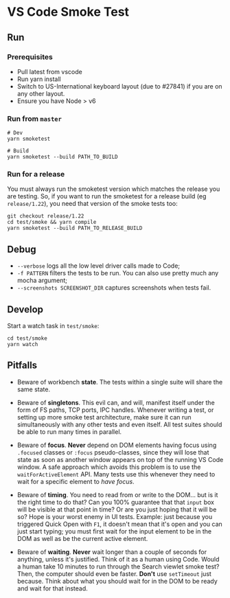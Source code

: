 # VS Code Smoke Test

## Run

### Prerequisites
* Pull latest from vscode
* Run yarn install
* Switch to US-International keyboard layout (due to #27841) if you are on any other layout.
* Ensure you have Node > v6

### Run from `master`

```
# Dev
yarn smoketest

# Build
yarn smoketest --build PATH_TO_BUILD
```

### Run for a release

You must always run the smoketest version which matches the release you are testing. So, if you want to run the smoketest for a release build (eg `release/1.22`), you need that version of the smoke tests too:

```
git checkout release/1.22
cd test/smoke && yarn compile
yarn smoketest --build PATH_TO_RELEASE_BUILD
```

## Debug

- `--verbose` logs all the low level driver calls made to Code;
- `-f PATTERN` filters the tests to be run. You can also use pretty much any mocha argument;
- `--screenshots SCREENSHOT_DIR` captures screenshots when tests fail.

## Develop

Start a watch task in `test/smoke`:

```
cd test/smoke
yarn watch
```

## Pitfalls

- Beware of workbench **state**. The tests within a single suite will share the same state.

- Beware of **singletons**. This evil can, and will, manifest itself under the form of FS paths, TCP ports, IPC handles. Whenever writing a test, or setting up more smoke test architecture, make sure it can run simultaneously with any other tests and even itself.	All test suites should be able to run many times in parallel.

- Beware of **focus**. **Never** depend on DOM elements having focus using `.focused` classes or `:focus` pseudo-classes, since they will lose that state as soon as another window appears on top of the running VS Code window. A safe approach which avoids this problem is to use the `waitForActiveElement` API. Many tests use this whenever they need to wait for a specific element to _have focus_.

- Beware of **timing**. You need to read from or write to the DOM... but is it the right time to do that? Can you 100% guarantee that that `input` box will be visible at that point in time? Or are you just hoping that it will be so? Hope is your worst enemy in UI tests. Example: just because you triggered Quick Open with `F1`, it doesn't mean that it's open and you can just start typing; you must first wait for the input element to be in the DOM as well as be the current active element.

- Beware of **waiting**. **Never** wait longer than a couple of seconds for anything, unless it's justified. Think of it as a human using Code. Would a human take 10 minutes to run through the Search viewlet smoke test? Then, the computer should even be faster. **Don't** use `setTimeout` just because. Think about what you should wait for in the DOM to be ready and wait for that instead.
